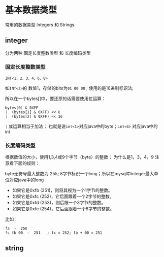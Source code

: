 # 基本数据类型
常用的数据类型 Integers 和 Strings

## integer
分为两种 固定长度整数类型 和 长度编码类型

### 固定长度整数类型
```
INT<1、2、3、4、6、8>  
```
如`INT<3>`的 数值1，存储的bits为`01 00 00` ; 使用的是16进制标识法;

所以在一个bytes[]中，要还原的话需要使用位运算：

```
bytes[0] & 0XFF  
|  (bytes[1] & 0XFF) << 8
|  (bytes[2] & 0XFF) << 16
```

 `|` 或运算相当于加法； 也就是说`int<1>`对应java中的byte；`int<4>` 对应java中的 int


### 长度编码类型
根据数值的大小，使用1,3,4或9个字节（byte）的整数； 为什么是1，3，4，9 注意看下面的规则：

byte无符号最大整数为 255; 8字节标识一个long；所以在mysql中integer最大单位对应java中的long

* 如果它是0xfb (251)，则将其视为一个1字节的整数。
* 如果它是0xfc (252)，它后面跟着一个2字节的整数。
* 如果它是0xfd (253)，则后跟一个3字节的整数。
* 如果它是0xfe (254)，它后面跟着一个8字节的整数。

比如： 

```
fa  -  250 
fc fb 00  -  251   ; fc = 252; fb + 00 = 251
```
## string